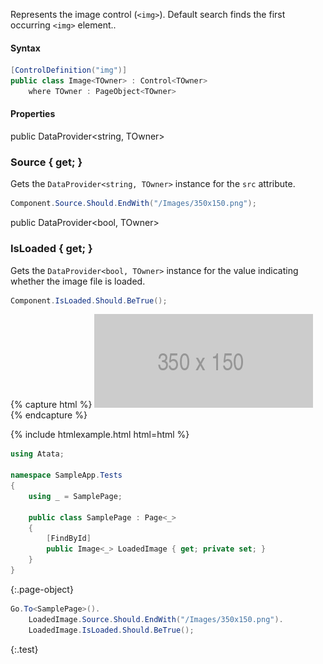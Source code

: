 Represents the image control (`<img>`).
Default search finds the first occurring `<img>` element..

#### Syntax

```cs
[ControlDefinition("img")]
public class Image<TOwner> : Control<TOwner>
    where TOwner : PageObject<TOwner>
```

#### Properties

<div class="member">
    <span class="head"><span class="keyword">public</span> <span class="type">DataProvider</span><wbr>&lt;<span class="keyword">string</span>, <span class="type">TOwner</span>&gt;</span>
    <h3><span class="body">Source</span><span class="tail"> { <span class="keyword">get</span>; }</span></h3>
</div>

Gets the `DataProvider<string, TOwner>` instance for the `src` attribute.

```cs
Component.Source.Should.EndWith("/Images/350x150.png");
```

<div class="member">
    <span class="head"><span class="keyword">public</span> <span class="type">DataProvider</span><wbr>&lt;<span class="keyword">bool</span>, <span class="type">TOwner</span>&gt;</span>
    <h3><span class="body">IsLoaded</span><span class="tail"> { <span class="keyword">get</span>; }</span></h3>
</div>

Gets the `DataProvider<bool, TOwner>` instance for the value indicating whether the image file is loaded.

```cs
Component.IsLoaded.Should.BeTrue();
```

{% capture html %}
<img id="LoadedImage" src="/assets/images/350x150.png" 
alt="Image Template">
</img>
{% endcapture %}

{% include htmlexample.html html=html %}


```cs
using Atata;

namespace SampleApp.Tests
{
    using _ = SamplePage;

    public class SamplePage : Page<_>
    {
        [FindById]
        public Image<_> LoadedImage { get; private set; }
    }
}
```
{:.page-object}

```cs
Go.To<SamplePage>().
    LoadedImage.Source.Should.EndWith("/Images/350x150.png").
    LoadedImage.IsLoaded.Should.BeTrue();
```
{:.test}